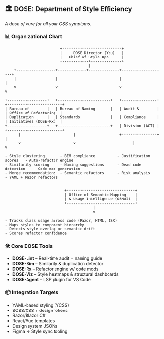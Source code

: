 ## 🏛️ DOSE: Department of Style Efficiency
_A dose of cure for all your CSS symptoms._

### 📊 Organizational Chart
```
                         +---------------------------+
                         |     DOSE Director (You)   |
                         |   Chief of Style Ops      |
                         +------------+--------------+
                                      |
    +------------------+-------------+--------------+--------------------+
    |                  |                            |                    |
    v                  v                            v                    v

+------------------+   +------------------------+   +----------------+   +-------------------------+
| Bureau of        |   | Bureau of Naming       |   | Audit &        |   | Office of Refactoring  |
| Duplication      |   | Standards              |   | Compliance     |   | Initiatives (DOSE-Rx)  |
+------------------+   +------------------------+   | Division (ACT) |   +-------------------------+
      |                        |                    +----------------+           |
      v                        v                          |                     v

- Style clustering       - BEM compliance          - Justification scores   - Auto-refactor engine  
- Similarity scoring     - Naming suggestions      - Dead code detection    - Code mod generation  
- Merge recommendations  - Semantic refactors      - Risk analysis          - YAML + Razor refactors


                           +-------------------------------+
                           | Office of Semantic Mapping    |
                           | & Usage Intelligence (OSMUI)  |
                           +-------------------------------+
                                        |
                                        v

- Tracks class usage across code (Razor, HTML, JSX)  
- Maps styles to component hierarchy  
- Detects style overlap or semantic drift  
- Scores refactor confidence
```

### 🛠️ Core DOSE Tools

- **DOSE-Lint** – Real-time audit + naming guide  
- **DOSE-Sim** – Similarity & duplication detector  
- **DOSE-Rx** – Refactor engine w/ code mods  
- **DOSE-Viz** – Style heatmaps & structural dashboards  
- **DOSE-Agent** – LSP plugin for VS Code


### 📦 Integration Targets

- YAML-based styling (YCSS)  
- SCSS/CSS + design tokens  
- Razor/Blazor C#  
- React/Vue templates  
- Design system JSONs  
- Figma → Style sync tooling

